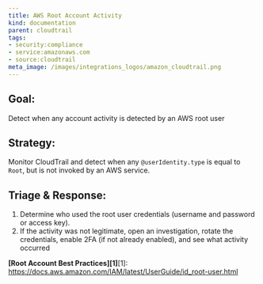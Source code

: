 ```yaml
---
title: AWS Root Account Activity
kind: documentation
parent: cloudtrail
tags:
- security:compliance
- service:amazonaws.com
- source:cloudtrail
meta_image: /images/integrations_logos/amazon_cloudtrail.png
---
```

## **Goal:**
Detect when any account activity is detected by an AWS root user

## **Strategy:**
Monitor CloudTrail and detect when any `@userIdentity.type` is equal to `Root`, but is not invoked by an AWS service.

## **Triage & Response:**
1. Determine who used the root user credentials (username and password or access key).
2. If the activity was not legitimate, open an investigation, rotate the credentials, enable 2FA (if not already enabled), and see what activity occurred

**[Root Account Best Practices][1]**[1]: https://docs.aws.amazon.com/IAM/latest/UserGuide/id_root-user.html
